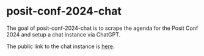 
# posit-conf-2024-chat

<!-- badges: start -->
<!-- badges: end -->

The goal of posit-conf-2024-chat is to scrape the agenda for the Posit Conf 2024 and setup a chat instance via ChatGPT. 

The public link to the chat instance is [here](https://chatgpt.com/share/98f25921-7436-423c-bf5d-76b92ab99be5).

